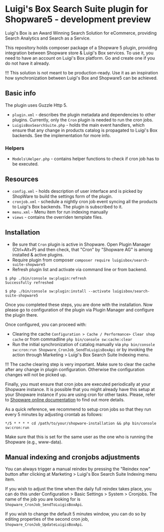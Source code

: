# Luigi's Box Search Suite plugin for Shopware5 - development preview

Luigi's Box is an Award Winning Search Solution for eCommerce, providing Search Analytics and Search as a Service.

This repository holds composer package of a Shopware 5 plugin, providing integration between Shopware store & Luigi's Box services. To use it, you need to have an account on Luigi's Box platform. Go and create one if you do not have it already.


!!! This solution is not meant to be production-ready. Use it as an inspiration how synchronization between Luigi's Box and Shopware5 can be achieved.


## Basic info

The plugin uses Guzzle Http 5.

- `plugin.xml` - describes the plugin metadata and dependencies to other plugins. Currently, only the `Cron` plugin is needed to run the cron jobs.
- `LuigisBoxSearchSuite.php` - holds the main event handlers, which ensure that any change in products catalog is propagated to Luigi's Box backends. See the implementation for more info.


### Helpers

- `Models\Helper.php` - contains helper functions to check if cron job has to be executed.

## Resources

- `config.xml` - holds description of user interface and is picked by ShopWare to build the settings form of the plugin.
- `cronjob.xml` - schedule a nightly cron job event syncing all the products to Luigi's Box backends. The plugin is subscribed to it.
- `menu.xml` - Menu item for run indexing manually
- `views` - contains the overriden template files.

## Installation

- Be sure that `Cron` plugin is active in Shopware. Open Plugin Manager (Ctrl+Alt+P) and then check, that "Cron" by "Shopware AG" is among installed & active plugins.
- Require plugin from composer `composer require luigisbox/search-suite-shopware5`
- Refresh plugin list and activate via command line or from backend.

```
$ php ./bin/console sw:plugin:refresh
Successfully refreshed

$ php ./bin/console sw:plugin:install --activate luigisbox/search-suite-shopware5
```

Once you completed these steps, you are done with the installation. Now please go to configuration of the plugin via Plugin Manager and configure the plugin there.

Once configured, you can proceed with:
- Clearing the cache `Configuration > Cache / Performance> Clear shop cache` or from commadline `php bin/console sw:cache:clear`
- Run the initial synchronization of catalog manually via `php bin/console sw:cron:run Shopware_CronJob_SendToLuigisBoxApi` or by invoking the action through Marketing > Luigi's Box Search Suite Indexing menu.

!!! The cache clearing step is very important. Make sure to clear the cache after any change in plugin configuration. Otherwise the configuration changes will not be picked up.

Finally, you must ensure that cron jobs are executed periodically at your Shopware instance. It is possible that you might already have this setup at your Shopware instance if you are using cron for other tasks. Please, refer to [Shopware online documentation](https://docs.shopware.com/en/shopware-5-en/settings/system-cronjobs#setting-up-a-cronjob) to find out more details. 

As a quick reference, we recommend to setup cron jobs so that they run every 5 minutes by adjusting crontab as follows:

```
*/5 * * * * cd /path/to/your/shopware-installation && php bin/console sw:cron:run
```

Make sure that this is set for the same user as the one who is running the Shopware (e.g., www-data).


## Manual indexing and cronjobs adjustments

You can always trigger a manual reindex by pressing the "Reindex now" button after clicking at Marketing > Luigi's Box Search Suite Indexing menu item.

If you wish to adjust the time when the daily full reindex takes place, you can do this under Configuration > Basic Settings > System > Cronjobs. The name of the job you are looking for is `Shopware_CronJob_SendToLuigisBoxApi`.

If you wish to change the default 5 minutes window, you can do so by editing properties of the second cron job, `Shopware_CronJob_UpdateLuigisBoxApi`.
